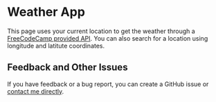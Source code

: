 # Weather App

This page uses your current location to get the weather through a [FreeCodeCamp provided API](https://fcc-weather-api.glitch.me). You can also search for a location using longitude and latitute coordinates.

## Feedback and Other Issues

If you have feedback or a bug report, you can create a GitHub issue or [contact me directly](https://contact.nhcarrigan.com).
